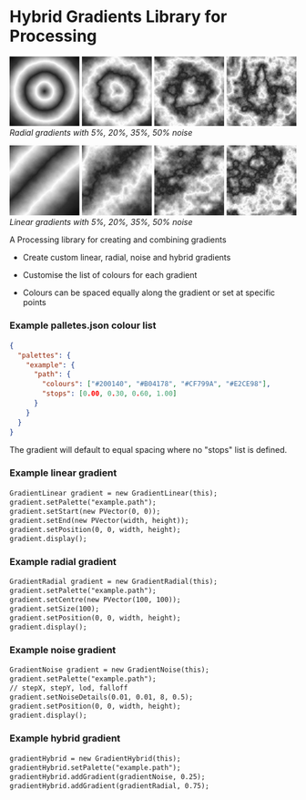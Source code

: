 # Hybrid Gradients Library for Processing

![Radial gradients with 5%, 20%, 35%, 50% noise](https://raw.githubusercontent.com/aaron-keenan/gradients_for_processing/master/examples/documentation/images/radial-with-noise.png)
*Radial gradients with 5%, 20%, 35%, 50% noise*

![Linear gradients with 5%, 20%, 35%, 50% noise](https://raw.githubusercontent.com/aaron-keenan/gradients_for_processing/master/examples/documentation/images/linear-with-noise.png)
*Linear gradients with 5%, 20%, 35%, 50% noise*

A Processing library for creating and combining gradients

* Create custom linear, radial, noise and hybrid gradients

* Customise the list of colours for each gradient

* Colours can be spaced equally along the gradient or set at specific points

### Example palletes.json colour list

```json
{
  "palettes": {
    "example": {
      "path": {
        "colours": ["#200140", "#B04178", "#CF799A", "#E2CE98"],
        "stops": [0.00, 0.30, 0.60, 1.00]
      }
    }
  }
}
```

The gradient will default to equal spacing where no "stops" list is defined.

### Example linear gradient

```
GradientLinear gradient = new GradientLinear(this);
gradient.setPalette("example.path");
gradient.setStart(new PVector(0, 0));
gradient.setEnd(new PVector(width, height));
gradient.setPosition(0, 0, width, height);
gradient.display();
```

### Example radial gradient

```
GradientRadial gradient = new GradientRadial(this);
gradient.setPalette("example.path");
gradient.setCentre(new PVector(100, 100));
gradient.setSize(100);
gradient.setPosition(0, 0, width, height);
gradient.display();
```

### Example noise gradient

```
GradientNoise gradient = new GradientNoise(this);
gradient.setPalette("example.path");
// stepX, stepY, lod, falloff
gradient.setNoiseDetails(0.01, 0.01, 8, 0.5);
gradient.setPosition(0, 0, width, height);
gradient.display();
```

### Example hybrid gradient
```
gradientHybrid = new GradientHybrid(this);
gradientHybrid.setPalette("example.path");
gradientHybrid.addGradient(gradientNoise, 0.25);
gradientHybrid.addGradient(gradientRadial, 0.75);
```
